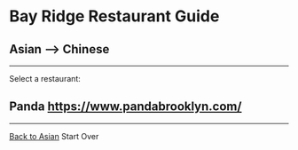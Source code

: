 # Bay Ridge Restaurant Guide
## Asian --> Chinese
---
Select a restaurant:
## Panda https://www.pandabrooklyn.com/
---
[Back to Asian](..)
Start Over

